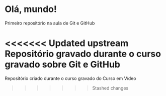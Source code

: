 # Olá, mundo!
 Primeiro repositório na aula de Git e GitHub

<<<<<<< Updated upstream
Repositório gravado durante o curso gravado sobre Git e GitHub
=======
Repositório criado durante o curso gravado do Curso em Vídeo
>>>>>>> Stashed changes
